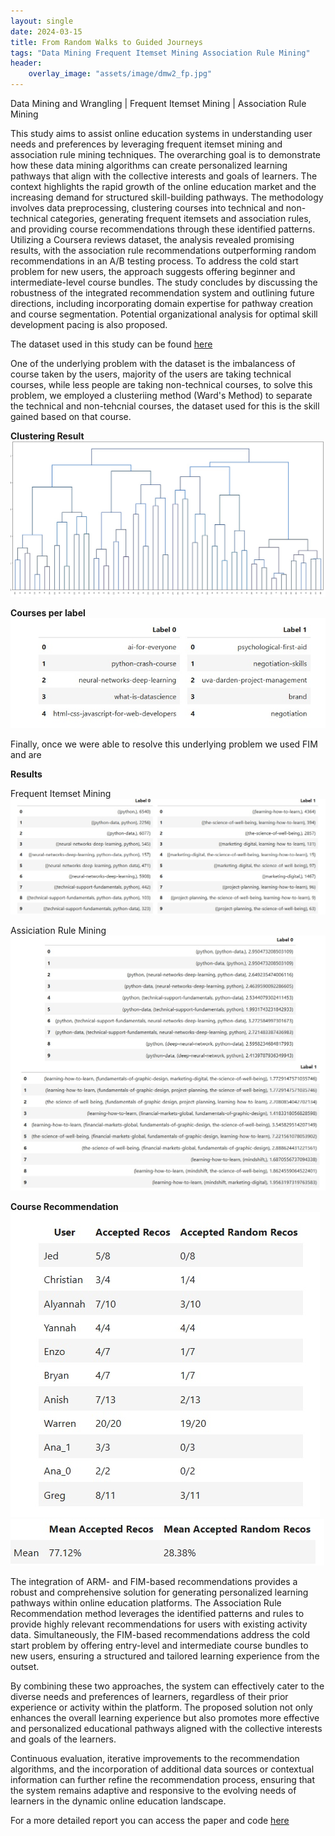 ```yaml
---
layout: single
date: 2024-03-15
title: From Random Walks to Guided Journeys
tags: "Data Mining Frequent Itemset Mining Association Rule Mining"
header:
    overlay_image: "assets/image/dmw2_fp.jpg"
---
```

Data Mining and Wrangling \| Frequent Itemset Mining \| Association Rule Mining

This study aims to assist online education systems in understanding user needs and preferences by 
leveraging frequent itemset mining and association rule mining techniques. The overarching goal is to 
demonstrate how these data mining algorithms can create personalized learning pathways that align with the 
collective interests and goals of learners. The context highlights the rapid growth of the online education
market and the increasing demand for structured skill-building pathways. The methodology involves data preprocessing, 
clustering courses into technical and non-technical categories, generating frequent itemsets and association rules,
and providing course recommendations through these identified patterns. Utilizing a Coursera reviews dataset, 
the analysis revealed promising results, with the association rule recommendations outperforming random recommendations 
in an A/B testing process. To address the cold start problem for new users, the approach suggests offering beginner 
and intermediate-level course bundles. The study concludes by discussing the robustness of the integrated recommendation 
system and outlining future directions, including incorporating domain expertise for pathway creation and course segmentation. 
Potential organizational analysis for optimal skill development pacing is also proposed.

The dataset used in this study can be found [here](https://www.kaggle.com/datasets/khusheekapoor/coursera-courses-dataset-2021)

One of the underlying problem with the dataset is the imbalancess of course taken by the users, majority of the users are taking technical courses, 
while less people are taking non-technical courses, to solve this problem, we employed a clusteriing method (Ward's Method) to separate the technical and non-tehcnial
courses, the dataset used for this is the skill gained based on that course. 

**Clustering Result**
![clus](/assets/image/dmw_fp_clus.jpg)

**Courses per label**
![label](/assets/image/dmw2_fp_label.jpg)

Finally, once we were able to resolve this underlying problem we used FIM and are

**Results**

Frequent Itemset Mining
![fim](/assets/image/dmw2_fp_fim.jpg)

Assiciation Rule Mining
![arm](/assets/image/dmw2_fp_arm.jpg)

**Course Recommendation**
![recos](/assets/image/dmw2_fp_recos.jpg)
![score](/assets/image/dmw2_fp_score.jpg)

The integration of ARM- and FIM-based recommendations provides a robust and comprehensive solution for generating personalized learning pathways within online education platforms. The Association Rule Recommendation method leverages the identified patterns and rules to provide highly relevant recommendations for users with existing activity data. Simultaneously, the FIM-based recommendations address the cold start problem by offering entry-level and intermediate course bundles to new users, ensuring a structured and tailored learning experience from the outset.

By combining these two approaches, the system can effectively cater to the diverse needs and preferences of learners, regardless of their prior experience or activity within the platform. The proposed solution not only enhances the overall learning experience but also promotes more effective and personalized educational pathways aligned with the collective interests and goals of the learners.

Continuous evaluation, iterative improvements to the recommendation algorithms, and the incorporation of additional data sources or contextual information can further refine the recommendation process, ensuring that the system remains adaptive and responsive to the evolving needs of learners in the dynamic online education landscape.

For a more detailed report you can access the paper and code [here](https://github.com/NRLTing-git/my-projects/tree/main/From%20Random%20Walks%20to%20Guided%20Journey%3A%20Shaping%20Learning%20Pathway%20Through%20Frequent%20Itemset%20Mining)